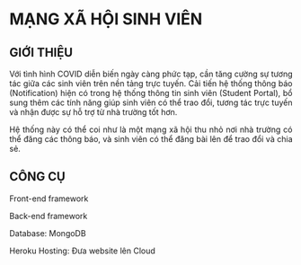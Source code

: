 <div align="justify">

# MẠNG XÃ HỘI SINH VIÊN

## GIỚI THIỆU

Với tình hình COVID diễn biến ngày càng phức tạp, cần tăng cường sự tương tác giữa các sinh viên trên nền tảng trực tuyến. Cải tiến hệ thống thông báo (Notification) hiện có trong hệ thống thông tin sinh viên (Student Portal), bổ sung thêm các tính năng giúp sinh viên có thể trao đổi, tương tác trực tuyến và nhận được sự hỗ trợ từ nhà trường tốt hơn.

Hệ thống này có thể coi như là một mạng xã hội thu nhỏ nơi nhà trường có thể đăng các thông báo, và sinh viên có thể đăng bài lên để trao đổi và chia sẻ.

## CÔNG CỤ


Front-end framework

Back-end framework

Database: MongoDB

Heroku Hosting: Đưa website lên Cloud

</div>
